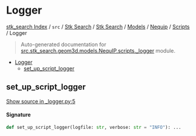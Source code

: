 # Logger

[stk_search Index](../../../../../../README.md#stk_search-index) / `src` / [Stk Search](../../../../index.md#stk-search) / [Stk Search](../../../../index.md#stk-search) / [Models](../../index.md#models) / [Nequip](../index.md#nequip) / [Scripts](./index.md#scripts) / Logger

> Auto-generated documentation for [src.stk_search.geom3d.models.NequIP.scripts._logger](https://github.com/mohammedazzouzi15/STK_search/blob/main/src/stk_search/geom3d/models/NequIP/scripts/_logger.py) module.

- [Logger](#logger)
  - [set_up_script_logger](#set_up_script_logger)

## set_up_script_logger

[Show source in _logger.py:5](https://github.com/mohammedazzouzi15/STK_search/blob/main/src/stk_search/geom3d/models/NequIP/scripts/_logger.py#L5)

#### Signature

```python
def set_up_script_logger(logfile: str, verbose: str = "INFO"): ...
```
